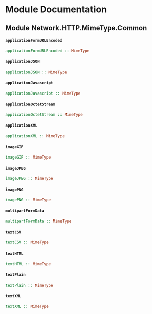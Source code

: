 # Module Documentation

## Module Network.HTTP.MimeType.Common

#### `applicationFormURLEncoded`

``` purescript
applicationFormURLEncoded :: MimeType
```


#### `applicationJSON`

``` purescript
applicationJSON :: MimeType
```


#### `applicationJavascript`

``` purescript
applicationJavascript :: MimeType
```


#### `applicationOctetStream`

``` purescript
applicationOctetStream :: MimeType
```


#### `applicationXML`

``` purescript
applicationXML :: MimeType
```


#### `imageGIF`

``` purescript
imageGIF :: MimeType
```


#### `imageJPEG`

``` purescript
imageJPEG :: MimeType
```


#### `imagePNG`

``` purescript
imagePNG :: MimeType
```


#### `multipartFormData`

``` purescript
multipartFormData :: MimeType
```


#### `textCSV`

``` purescript
textCSV :: MimeType
```


#### `textHTML`

``` purescript
textHTML :: MimeType
```


#### `textPlain`

``` purescript
textPlain :: MimeType
```


#### `textXML`

``` purescript
textXML :: MimeType
```




